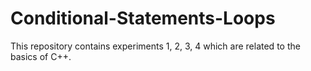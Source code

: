 # Conditional-Statements-Loops
This repository contains experiments 1, 2, 3, 4 which are related to the basics of C++.

